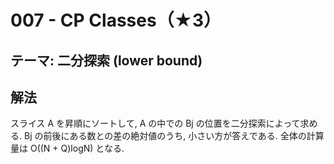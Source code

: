 # 007 - CP Classes（★3）

## テーマ: 二分探索 (lower bound)

## 解法

スライス A を昇順にソートして, A の中での Bj の位置を二分探索によって求める. Bj の前後にある数との差の絶対値のうち, 小さい方が答えである. 全体の計算量は O((N + Q)logN) となる.
